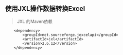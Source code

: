 ## 使用JXL操作数据转换Excel

>JXL 的Maven依赖

``` 
    <dependency>
        <groupId>net.sourceforge.jexcelapi</groupId>
        <artifactId>jxl</artifactId>
        <version>2.6.12</version>
    </dependency>
```